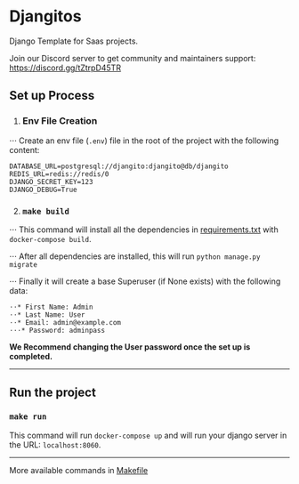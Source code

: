 # Djangitos

Django Template for Saas projects.

Join our Discord server to get community and maintainers support: https://discord.gg/tZtrpD45TR

## Set up Process

1. ### Env File Creation
⋅⋅⋅ Create an env file (`.env`) file in the root of the project with the following content:

```
DATABASE_URL=postgresql://djangito:djangito@db/djangito
REDIS_URL=redis://redis/0
DJANGO_SECRET_KEY=123
DJANGO_DEBUG=True
```

2. ### `make build`

⋅⋅⋅ This command will install all the dependencies in [requirements.txt](requirements.txt) with `docker-compose build`.

⋅⋅⋅ After all dependencies are installed, this will run `python manage.py migrate`

⋅⋅⋅ Finally it will create a base Superuser (if None exists) with the following data:

    ⋅⋅* First Name: Admin
    ⋅⋅* Last Name: User
    ⋅⋅* Email: admin@example.com
    ⋅⋅⋅* Password: adminpass

**We Recommend changing the User password once the set up is completed.**

---

## Run the project

### `make run`

This command will run `docker-compose up` and will run your django server in the URL: `localhost:8060`.

---

More available commands in [Makefile](Makefile)
